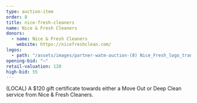 ```yaml
---
type: auction-item
order: 8
title: nice-fresh-cleaners
name: Nice & Fresh Cleaners
donors:
  - name: Nice & Fresh Cleaners
    website: https://nicefreshclean.com/
logos:
  - path: "/assets/images/partner-watm-auction-(8) Nice_Fresh_logo_transparent.png"
opening-bid: "—"
retail-valuation: 120
high-bid: 55
---
```


(LOCAL) A $120 gift certificate towards either a Move Out or Deep Clean service from Nice & Fresh Cleaners.
